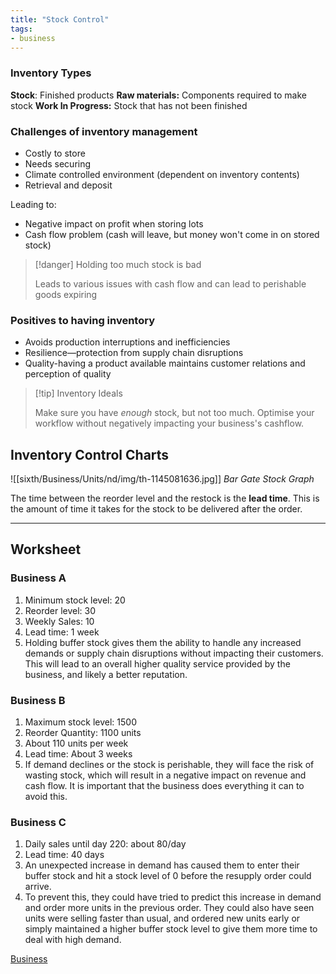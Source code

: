 ```yaml
---
title: "Stock Control"
tags:
- business
---
```


### Inventory Types

**Stock**: Finished products
**Raw materials:** Components required to make stock
**Work In Progress:** Stock that has not been finished

### Challenges of inventory management

- Costly to store
- Needs securing
- Climate controlled environment (dependent on inventory contents)
- Retrieval and deposit

Leading to:

- Negative impact on profit when storing lots
- Cash flow problem (cash will leave, but money won't come in on stored stock)

> [!danger] Holding too much stock is bad
>
> Leads to various issues with cash flow and can lead to perishable goods expiring

### Positives to having inventory

- Avoids production interruptions and inefficiencies 
- Resilience—protection from supply chain disruptions
- Quality-having a product available maintains customer relations and perception of quality


> [!tip] Inventory Ideals
>
> Make sure you have *enough* stock, but not too much. Optimise your workflow without negatively impacting your business's cashflow.

## Inventory Control Charts

![[sixth/Business/Units/nd/img/th-1145081636.jpg]]
*Bar Gate Stock Graph*

The time between the reorder level and the restock is the **lead time**. This is the amount of time it takes for the stock to be delivered after the order.

---

## Worksheet

### Business A

1) Minimum stock level: 20
2) Reorder level: 30
3) Weekly Sales: 10 
4) Lead time: 1 week
5) Holding buffer stock gives them the ability to handle any increased demands or supply chain disruptions without impacting their customers. This will lead to an overall higher quality service provided by the business, and likely a better reputation.

### Business B

1) Maximum stock level: 1500
2) Reorder Quantity: 1100 units
3) About 110 units per week
4) Lead time: About 3 weeks
5) If demand declines or the stock is perishable, they will face the risk of wasting stock, which will result in a negative impact on revenue and cash flow. It is important that the business does everything it can to avoid this.

### Business C

1) Daily sales until day 220: about 80/day
2) Lead time: 40 days
3) An unexpected increase in demand has caused them to enter their buffer stock and hit a stock level of 0 before the resupply order could arrive. 
4) To prevent this, they could have tried to predict this increase in demand and order more units in the previous order. They could also have seen units were selling faster than usual, and ordered new units early or simply maintained a higher buffer stock level to give them more time to deal with high demand.





[Business](/Business)